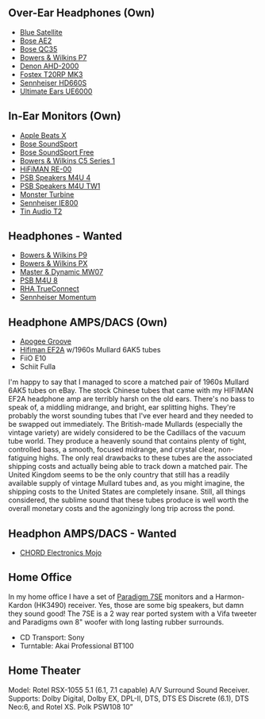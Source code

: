## Over-Ear Headphones (Own)

- [Blue Satellite](https://amzn.to/2qVaAfC)
- [Bose AE2](https://amzn.to/2Ttoa7b)
- [Bose QC35](https://amzn.to/2OV1JE4)
- [Bowers & Wilkins P7](https://amzn.to/2r6g9rT)
- [Denon AHD-2000](https://amzn.to/2TqBSYp)
- [Fostex T20RP MK3](https://amzn.to/2OUOm7d)
- [Sennheiser HD660S](https://amzn.to/2OVGWAt)
- [Ultimate Ears UE6000](https://amzn.to/2TsVCKS)

## In-Ear Monitors (Own)

- [Apple Beats X](https://amzn.to/2ziVQvO)
- [Bose SoundSport](https://amzn.to/2PJYa94)
- [Bose SoundSport Free](https://amzn.to/2Tt12FI)
- [Bowers & Wilkins C5 Series 1](https://amzn.to/2DPwsBt)
- [HiFiMAN RE-00](https://www.head-fi.org/showcase/hifiman-re-00.21896/)
- [PSB Speakers M4U 4](https://amzn.to/2DOi78p)
- [PSB Speakers M4U TW1](https://amzn.to/2TCcnDA)
- [Monster Turbine](https://www.cnet.com/reviews/monster-turbine-review/)
- [Sennheiser IE800](https://amzn.to/2DBtlw1)
- [Tin Audio T2](https://amzn.to/2OWcUMT)

## Headphones - Wanted

- [Bowers & Wilkins P9](https://amzn.to/2DzZCDP)
- [Bowers & Wilkins PX](https://amzn.to/2FysH53)
- [Master & Dynamic MW07](https://amzn.to/2DAGZzA)
- [PSB M4U 8](https://amzn.to/2OVOG5k)
- [RHA TrueConnect](https://amzn.to/2KpGDNF)
- [Sennheiser Momentum](https://amzn.to/2OXS4gp)

## Headphone AMPS/DACS (Own)

- [Apogee Groove](https://amzn.to/2TwkJMT)
- [Hifiman EF2A](https://amzn.to/2TxrGx5) w/1960s Mullard 6AK5 tubes  
- FiiO E10
- Schiit Fulla

I'm happy to say that I managed to score a matched pair of 1960s Mullard 6AK5 tubes on eBay. The stock Chinese tubes that came with my HIFIMAN EF2A headphone amp are terribly harsh on the old ears. There's no bass to speak of, a middling midrange, and bright, ear splitting highs. They're probably the worst sounding tubes that I've ever heard and they needed to be swapped out immediately. The British-made Mullards (especially the vintage variety) are widely considered to be the Cadillacs of the vacuum tube world. They produce a heavenly sound that contains plenty of tight, controlled bass, a smooth, focused midrange, and crystal clear, non-fatiguing highs. The only real drawbacks to these tubes are the associated shipping costs and actually being able to track down a matched pair. The United Kingdom seems to be the only country that still has a readily available supply of vintage Mullard tubes and, as you might imagine, the shipping costs to the United States are completely insane. Still, all things considered, the sublime sound that these tubes produce is well worth the overall monetary costs and the agonizingly long trip across the pond.

## Headphon AMPS/DACS - Wanted

- [CHORD Electronics Mojo](https://amzn.to/2S63Maq)

## Home Office

In my home office I have a set of [Paradigm 7SE](https://www.paradigm.com/products-hidden/model=performance-3se/page=specs) monitors and a Harmon-Kardon (HK3490) receiver. Yes, those are some big speakers, but damn they sound good! The 7SE is a 2 way rear ported system with a Vifa tweeter and Paradigms own 8" woofer with long lasting rubber surrounds. 

- CD Transport: Sony
- Turntable: Akai Professional BT100

## Home Theater

Model: Rotel RSX-1055 5.1 (6.1, 7.1 capable) A/V Surround Sound Receiver.
Supports: Dolby Digital, Dolby EX, DPL-II, DTS, DTS ES Discrete (6.1), DTS Neo:6, and Rotel XS. Polk PSW108 10”


